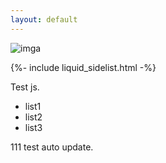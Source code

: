 ```yaml
---
layout: default
---
```

![imga](assets.lnk/collapse-list.png)

{%- include liquid_sidelist.html -%}

Test js.

<ul id="uniqueID">
    <li>list1</li>
    <li>list2</li>
    <li>list3</li>
</ul>


111 test auto update.
